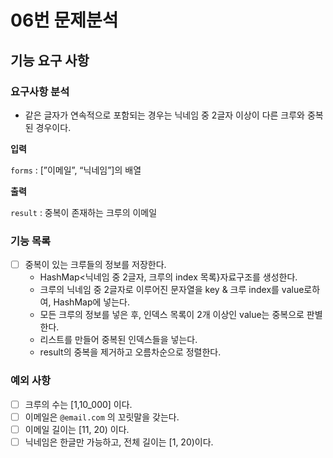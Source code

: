 # 06번 문제분석

## 기능 요구 사항

### 요구사항 분석

- 같은 글자가 연속적으로 포함되는 경우는 닉네임 중 2글자 이상이 다른 크루와 중복된 경우이다.

**입력**

`forms` : [”이메일”, “닉네임”]의 배열

**출력**

`result` : 중복이 존재하는 크루의 이메일

### 기능 목록

- [ ] 중복이 있는 크루들의 정보를 저장한다.
  - HashMap<닉네임 중 2글자, 크루의 index 목록}자료구조를 생성한다.
  - 크루의 닉네임 중 2글자로 이루어진 문자열을 key & 크루 index를 value로하여,  HashMap에 넣는다.
  - 모든 크루의 정보를 넣은 후, 인덱스 목록이 2개 이상인 value는 중복으로 판별한다.
  - 리스트를 만들어 중복된 인덱스들을 넣는다.
  - result의 중복을 제거하고 오름차순으로 정렬한다.

### 예외 사항

- [ ] 크루의 수는 [1,10_000] 이다.
- [ ] 이메일은 `@email.com` 의 꼬릿말을 갖는다.
- [ ] 이메일 길이는 [11, 20) 이다.
- [ ] 닉네임은 한글만 가능하고, 전체 길이는 [1, 20)이다.